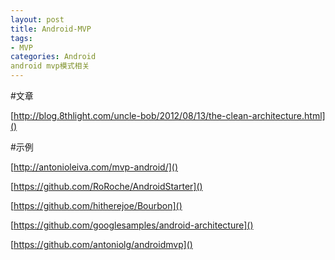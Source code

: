 ```yaml
---
layout: post
title: Android-MVP
tags:
- MVP
categories: Android
android mvp模式相关
---
```



#文章

[http://blog.8thlight.com/uncle-bob/2012/08/13/the-clean-architecture.html]()

#示例

[http://antonioleiva.com/mvp-android/]()

[https://github.com/RoRoche/AndroidStarter]()

[https://github.com/hitherejoe/Bourbon]()

[https://github.com/googlesamples/android-architecture]()

[https://github.com/antoniolg/androidmvp]()
